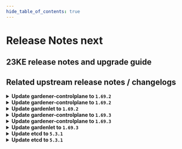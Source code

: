 ```yaml
---
hide_table_of_contents: true
---
```


# Release Notes next

## 23KE release notes and upgrade guide

## Related upstream release notes / changelogs


<details>
<summary><b>Update gardener-controlplane to <code>1.69.2</code></b></summary>

# [gardener]
## 🐛 Bug Fixes
* *[OPERATOR]* A bug has been fixed which prevented components using the `networking.resources.gardener.cloud/from-world-to-ports` annotation from being reached from internal IP addresses when the cluster was using Cilium as CNI. ([gardener/gardener#7890](https://github.com/gardener/gardener/pull/7890), [@gardener-ci-robot](https://github.com/gardener-ci-robot))
## 🏃 Others
* *[USER]* The following images are updated: ([gardener/gardener#7900](https://github.com/gardener/gardener/pull/7900), [@gardener-ci-robot](https://github.com/gardener-ci-robot))
  * `eu.gcr.io/gardener-project/gardener/autoscaler/cluster-autoscaler`: `v1.21.5` -> `v1.21.6` (for Kubernetes `1.21`)
  * `eu.gcr.io/gardener-project/gardener/autoscaler/cluster-autoscaler`: `v1.22.5` -> `v1.22.6` (for Kubernetes `1.22`)
  * `eu.gcr.io/gardener-project/gardener/autoscaler/cluster-autoscaler`: `v1.23.3` -> `v1.23.4` (for Kubernetes `1.23`)
  * `eu.gcr.io/gardener-project/gardener/autoscaler/cluster-autoscaler`: `v1.24.2` -> `v1.24.3` (for Kubernetes `1.24`)
  * `eu.gcr.io/gardener-project/gardener/autoscaler/cluster-autoscaler`: `v1.25.2` -> `v1.25.3` (for Kubernetes `1.24`)
  * `eu.gcr.io/gardener-project/gardener/autoscaler/cluster-autoscaler`: `v1.26.1` -> `v1.26.2` (for Kubernetes `1.26`)
* *[OPERATOR]* Fixed an issue that would cause the `gardenlet` to run into `CrashLoopBackoff` when following the docs/development/getting_started_locally.md#remote-local-setup guide. ([gardener/gardener#7843](https://github.com/gardener/gardener/pull/7843), [@gardener-ci-robot](https://github.com/gardener-ci-robot))

</details>

<details>
<summary><b>Update gardener-controlplane to <code>1.69.2</code></b></summary>

# [gardener]
## 🐛 Bug Fixes
* *[OPERATOR]* A bug has been fixed which prevented components using the `networking.resources.gardener.cloud/from-world-to-ports` annotation from being reached from internal IP addresses when the cluster was using Cilium as CNI. ([gardener/gardener#7890](https://github.com/gardener/gardener/pull/7890), [@gardener-ci-robot](https://github.com/gardener-ci-robot))
## 🏃 Others
* *[USER]* The following images are updated: ([gardener/gardener#7900](https://github.com/gardener/gardener/pull/7900), [@gardener-ci-robot](https://github.com/gardener-ci-robot))
  * `eu.gcr.io/gardener-project/gardener/autoscaler/cluster-autoscaler`: `v1.21.5` -> `v1.21.6` (for Kubernetes `1.21`)
  * `eu.gcr.io/gardener-project/gardener/autoscaler/cluster-autoscaler`: `v1.22.5` -> `v1.22.6` (for Kubernetes `1.22`)
  * `eu.gcr.io/gardener-project/gardener/autoscaler/cluster-autoscaler`: `v1.23.3` -> `v1.23.4` (for Kubernetes `1.23`)
  * `eu.gcr.io/gardener-project/gardener/autoscaler/cluster-autoscaler`: `v1.24.2` -> `v1.24.3` (for Kubernetes `1.24`)
  * `eu.gcr.io/gardener-project/gardener/autoscaler/cluster-autoscaler`: `v1.25.2` -> `v1.25.3` (for Kubernetes `1.24`)
  * `eu.gcr.io/gardener-project/gardener/autoscaler/cluster-autoscaler`: `v1.26.1` -> `v1.26.2` (for Kubernetes `1.26`)
* *[OPERATOR]* Fixed an issue that would cause the `gardenlet` to run into `CrashLoopBackoff` when following the docs/development/getting_started_locally.md#remote-local-setup guide. ([gardener/gardener#7843](https://github.com/gardener/gardener/pull/7843), [@gardener-ci-robot](https://github.com/gardener-ci-robot))

</details>

<details>
<summary><b>Update gardenlet to <code>1.69.2</code></b></summary>

# [gardener]
## 🐛 Bug Fixes
* *[OPERATOR]* A bug has been fixed which prevented components using the `networking.resources.gardener.cloud/from-world-to-ports` annotation from being reached from internal IP addresses when the cluster was using Cilium as CNI. ([gardener/gardener#7890](https://github.com/gardener/gardener/pull/7890), [@gardener-ci-robot](https://github.com/gardener-ci-robot))
## 🏃 Others
* *[USER]* The following images are updated: ([gardener/gardener#7900](https://github.com/gardener/gardener/pull/7900), [@gardener-ci-robot](https://github.com/gardener-ci-robot))
  * `eu.gcr.io/gardener-project/gardener/autoscaler/cluster-autoscaler`: `v1.21.5` -> `v1.21.6` (for Kubernetes `1.21`)
  * `eu.gcr.io/gardener-project/gardener/autoscaler/cluster-autoscaler`: `v1.22.5` -> `v1.22.6` (for Kubernetes `1.22`)
  * `eu.gcr.io/gardener-project/gardener/autoscaler/cluster-autoscaler`: `v1.23.3` -> `v1.23.4` (for Kubernetes `1.23`)
  * `eu.gcr.io/gardener-project/gardener/autoscaler/cluster-autoscaler`: `v1.24.2` -> `v1.24.3` (for Kubernetes `1.24`)
  * `eu.gcr.io/gardener-project/gardener/autoscaler/cluster-autoscaler`: `v1.25.2` -> `v1.25.3` (for Kubernetes `1.24`)
  * `eu.gcr.io/gardener-project/gardener/autoscaler/cluster-autoscaler`: `v1.26.1` -> `v1.26.2` (for Kubernetes `1.26`)
* *[OPERATOR]* Fixed an issue that would cause the `gardenlet` to run into `CrashLoopBackoff` when following the docs/development/getting_started_locally.md#remote-local-setup guide. ([gardener/gardener#7843](https://github.com/gardener/gardener/pull/7843), [@gardener-ci-robot](https://github.com/gardener-ci-robot))

</details>

<details>
<summary><b>Update gardener-controlplane to <code>1.69.3</code></b></summary>

# [gardener]
## ⚠️ Breaking Changes
* *[USER]* Gardener denies setting `Shoot.Spec.ControlPlane.HighAvailability.FailureTolerance.Type` if shoot is hibernated. ([gardener/gardener#7921](https://github.com/gardener/gardener/pull/7921), [@gardener-ci-robot](https://github.com/gardener-ci-robot))
## 🐛 Bug Fixes
* *[USER]* A bug has been fixed which could cause `kube-proxy`s from being missing after a `Shoot` has been woken up from hibernation. ([gardener/gardener#7918](https://github.com/gardener/gardener/pull/7918), [@gardener-ci-robot](https://github.com/gardener-ci-robot))
## 🏃 Others
* *[OPERATOR]* An issue causing panic in the health check for extension is fixed. ([gardener/gardener#7915](https://github.com/gardener/gardener/pull/7915), [@gardener-ci-robot](https://github.com/gardener-ci-robot))

</details>

<details>
<summary><b>Update gardener-controlplane to <code>1.69.3</code></b></summary>

# [gardener]
## ⚠️ Breaking Changes
* *[USER]* Gardener denies setting `Shoot.Spec.ControlPlane.HighAvailability.FailureTolerance.Type` if shoot is hibernated. ([gardener/gardener#7921](https://github.com/gardener/gardener/pull/7921), [@gardener-ci-robot](https://github.com/gardener-ci-robot))
## 🐛 Bug Fixes
* *[USER]* A bug has been fixed which could cause `kube-proxy`s from being missing after a `Shoot` has been woken up from hibernation. ([gardener/gardener#7918](https://github.com/gardener/gardener/pull/7918), [@gardener-ci-robot](https://github.com/gardener-ci-robot))
## 🏃 Others
* *[OPERATOR]* An issue causing panic in the health check for extension is fixed. ([gardener/gardener#7915](https://github.com/gardener/gardener/pull/7915), [@gardener-ci-robot](https://github.com/gardener-ci-robot))

</details>

<details>
<summary><b>Update gardenlet to <code>1.69.3</code></b></summary>

# [gardener]
## ⚠️ Breaking Changes
* *[USER]* Gardener denies setting `Shoot.Spec.ControlPlane.HighAvailability.FailureTolerance.Type` if shoot is hibernated. ([gardener/gardener#7921](https://github.com/gardener/gardener/pull/7921), [@gardener-ci-robot](https://github.com/gardener-ci-robot))
## 🐛 Bug Fixes
* *[USER]* A bug has been fixed which could cause `kube-proxy`s from being missing after a `Shoot` has been woken up from hibernation. ([gardener/gardener#7918](https://github.com/gardener/gardener/pull/7918), [@gardener-ci-robot](https://github.com/gardener-ci-robot))
## 🏃 Others
* *[OPERATOR]* An issue causing panic in the health check for extension is fixed. ([gardener/gardener#7915](https://github.com/gardener/gardener/pull/7915), [@gardener-ci-robot](https://github.com/gardener-ci-robot))

</details>

<details>
<summary><b>Update etcd to <code>5.3.1</code></b></summary>

## What's Changed
* Removes, (potentially) conflicting lines in backup credentials secret template by @mxmxchere in https://github.com/gardener-community/etcd/pull/11


**Full Changelog**: https://github.com/gardener-community/etcd/compare/5.3.0...5.3.1

</details>

<details>
<summary><b>Update etcd to <code>5.3.1</code></b></summary>

## What's Changed
* Removes, (potentially) conflicting lines in backup credentials secret template by @mxmxchere in https://github.com/gardener-community/etcd/pull/11


**Full Changelog**: https://github.com/gardener-community/etcd/compare/5.3.0...5.3.1

</details>
